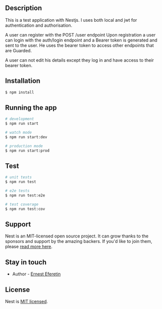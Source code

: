 
## Description
This is a test application with Nestjs.
I uses both local and jwt for authentication and authorisation.

A user can register with the  POST /user endpoint
Upon registration a user can login with the auth/login endpoint and a Bearer token is generated and sent to the user. He uses the bearer token to access other endpoints that are Guarded.

A user can not edit his details except they log in and have access to their bearer token.

## Installation

```bash
$ npm install
```

## Running the app

```bash
# development
$ npm run start

# watch mode
$ npm run start:dev

# production mode
$ npm run start:prod
```

## Test

```bash
# unit tests
$ npm run test

# e2e tests
$ npm run test:e2e

# test coverage
$ npm run test:cov
```

## Support

Nest is an MIT-licensed open source project. It can grow thanks to the sponsors and support by the amazing backers. If you'd like to join them, please [read more here](https://docs.nestjs.com/support).

## Stay in touch

- Author - [Ernest Eferetin](https://www.linkedin.com/in/ernesteferetin)

## License

Nest is [MIT licensed](LICENSE).
